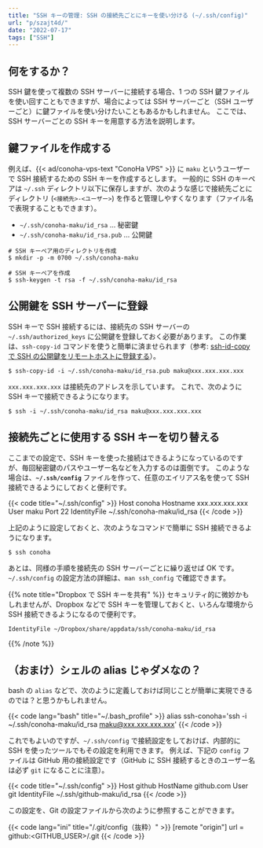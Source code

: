 ```yaml
---
title: "SSH キーの管理: SSH の接続先ごとにキーを使い分ける (~/.ssh/config)"
url: "p/szajt4d/"
date: "2022-07-17"
tags: ["SSH"]
---
```


何をするか？
----

SSH 鍵を使って複数の SSH サーバーに接続する場合、1 つの SSH 鍵ファイルを使い回すこともできますが、場合によっては SSH サーバーごと（SSH ユーザーごと）に鍵ファイルを使い分けたいこともあるかもしれません。
ここでは、SSH サーバーごとの SSH キーを用意する方法を説明します。


鍵ファイルを作成する
----

例えば、{{< ad/conoha-vps-text "ConoHa VPS" >}} に `maku` というユーザーで SSH 接続するための SSH キーを作成するとします。
一般的に SSH のキーペアは `~/.ssh` ディレクトリ以下に保存しますが、次のような感じで接続先ごとにディレクトリ (`<接続先>-<ユーザー>`) を作ると管理しやすくなります（ファイル名で表現することもできます）。

- `~/.ssh/conoha-maku/id_rsa` ... 秘密鍵
- `~/.ssh/conoha-maku/id_rsa.pub` ... 公開鍵

```console
# SSH キーペア用のディレクトリを作成
$ mkdir -p -m 0700 ~/.ssh/conoha-maku

# SSH キーペアを作成
$ ssh-keygen -t rsa -f ~/.ssh/conoha-maku/id_rsa
```


公開鍵を SSH サーバーに登録
----

SSH キーで SSH 接続するには、接続先の SSH サーバーの `~/.ssh/authorized_keys` に公開鍵を登録しておく必要があります。
この作業は、`ssh-copy-id` コマンドを使うと簡単に済ませられます（参考: [ssh-id-copy で SSH の公開鍵をリモートホストに登録する](/p/2mzbmw8/)）。

```console
$ ssh-copy-id -i ~/.ssh/conoha-maku/id_rsa.pub maku@xxx.xxx.xxx.xxx
```

`xxx.xxx.xxx.xxx` は接続先のアドレスを示しています。
これで、次のように SSH キーで接続できるようになります。

```console
$ ssh -i ~/.ssh/conoha-maku/id_rsa maku@xxx.xxx.xxx.xxx
```


接続先ごとに使用する SSH キーを切り替える
----

ここまでの設定で、SSH キーを使った接続はできるようになっているのですが、毎回秘密鍵のパスやユーザー名などを入力するのは面倒です。
このような場合は、__`~/.ssh/config`__ ファイルを作って、任意のエイリアス名を使って SSH 接続できるようにしておくと便利です。

{{< code title="~/.ssh/config" >}}
Host conoha
    Hostname xxx.xxx.xxx.xxx
    User maku
    Port 22
    IdentityFile ~/.ssh/conoha-maku/id_rsa
{{< /code >}}

上記のように設定しておくと、次のようなコマンドで簡単に SSH 接続できるようになります。

```console
$ ssh conoha
```

あとは、同様の手順を接続先の SSH サーバーごとに繰り返せば OK です。
`~/.ssh/config` の設定方法の詳細は、`man ssh_config` で確認できます。

{{% note title="Dropbox で SSH キーを共有" %}}
セキュリティ的に微妙かもしれませんが、Dropbox などで SSH キーを管理しておくと、いろんな環境から SSH 接続できるようになるので便利です。

```
IdentityFile ~/Dropbox/share/appdata/ssh/conoha-maku/id_rsa
```
{{% /note %}}


（おまけ）シェルの alias じゃダメなの？
----

bash の `alias` などで、次のように定義しておけば同じことが簡単に実現できるのでは？と思うかもしれません。

{{< code lang="bash" title="~/.bash_profile" >}}
alias ssh-conoha='ssh -i ~/.ssh/conoha-maku/id_rsa maku@xxx.xxx.xxx.xxx'
{{< /code >}}

これでもよいのですが、`~/.ssh/config` で接続設定をしておけば、内部的に SSH を使ったツールでもその設定を利用できます。
例えば、下記の `config` ファイルは GitHub 用の接続設定です（GitHub に SSH 接続するときのユーザー名は必ず `git` になることに注意）。

{{< code title="~/.ssh/config" >}}
Host github
    HostName github.com
    User git
    IdentityFile ~/.ssh/github-maku/id_rsa
{{< /code >}}

この設定を、Git の設定ファイルから次のように参照することができます。

{{< code lang="ini" title="<REPO>/.git/config（抜粋）" >}}
[remote "origin"]
    url = github:<GITHUB_USER>/<REPO>.git
{{< /code >}}

